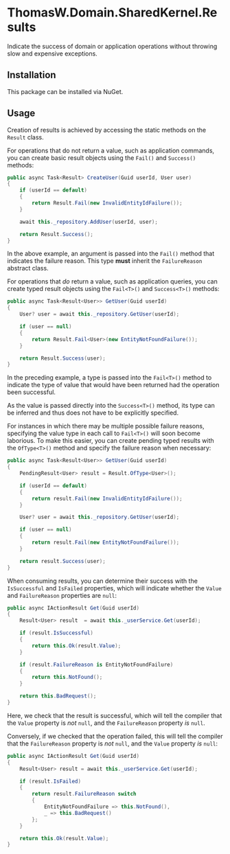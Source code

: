 ﻿# ThomasW.Domain.SharedKernel.Results

Indicate the success of domain or application operations without throwing slow
and expensive exceptions.

## Installation

This package can be installed via NuGet.

## Usage

Creation of results is achieved by accessing the static methods on the `Result`
class.

For operations that do not return a value, such as application commands, you 
can create basic result objects using the `Fail()` and `Success()` methods:

```c#
public async Task<Result> CreateUser(Guid userId, User user)
{
    if (userId == default)
    {
        return Result.Fail(new InvalidEntityIdFailure());
    }

    await this._repository.AddUser(userId, user);

    return Result.Success();
}
```

In the above example, an argument is passed into the `Fail()` method that
indicates the failure reason. This type **must** inherit the `FailureReason`
abstract class.

For operations that _do_ return a value, such as application queries, you can
create typed result objects using the `Fail<T>()` and `Success<T>()` methods:

```c#
public async Task<Result<User>> GetUser(Guid userId)
{
    User? user = await this._repository.GetUser(userId);

    if (user == null)
    {
        return Result.Fail<User>(new EntityNotFoundFailure());
    }

    return Result.Success(user);
}
```

In the preceding example, a type is passed into the `Fail<T>()` method to
indicate the type of value that would have been returned had the operation been
successful.

As the value is passed directly into the `Success<T>()` method, its type can be
inferred and thus does not have to be explicitly specified.

For instances in which there may be multiple possible failure reasons,
specifying the value type in each call to `Fail<T>()` will soon become
laborious. To make this easier, you can create pending typed results with the
`OfType<T>()` method and specify the failure reason when necessary:

```c#
public async Task<Result<User>> GetUser(Guid userId)
{
    PendingResult<User> result = Result.OfType<User>();

    if (userId == default)
    {
        return result.Fail(new InvalidEntityIdFailure());
    }

    User? user = await this._repository.GetUser(userId);

    if (user == null)
    {
        return result.Fail(new EntityNotFoundFailure());
    }

    return result.Success(user);
}
```

When consuming results, you can determine their success with the `IsSuccessful`
and `IsFailed` properties, which will indicate whether the `Value` and
`FailureReason` properties are `null`:

```c#
public async IActionResult Get(Guid userId)
{
    Result<User> result  = await this._userService.Get(userId);

    if (result.IsSuccessful)
    {
        return this.Ok(result.Value);
    }

    if (result.FailureReason is EntityNotFoundFailure)
    {
        return this.NotFound();
    }

    return this.BadRequest();
}
```

Here, we check that the result is successful, which will tell the compiler that
the `Value` property is _not_ `null`, and the `FailureReason` property _is_
`null`.

Conversely, if we checked that the operation failed, this will tell the
compiler that the `FailureReason` property is _not_ `null`, and the `Value`
property _is_ `null`:

```c#
public async IActionResult Get(Guid userId)
{
    Result<User> result = await this._userService.Get(userId);

    if (result.IsFailed)
    {
        return result.FailureReason switch
        {
            EntityNotFoundFailure => this.NotFound(),
            _ => this.BadRequest()
        };
    }

    return this.Ok(result.Value);
}
```
